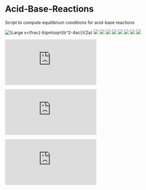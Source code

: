 # Acid-Base-Reactions
Script to compute equilibrium conditions for acid-base reactions



<img src="https://latex.codecogs.com/svg.latex?\Large&space;x=\frac{-b\pm\sqrt{b^2-4ac}}{2a}" title="\Large x=\frac{-b\pm\sqrt{b^2-4ac}}{2a}" />

<img src="https://latex.codecogs.com/svg.latex?\Large&space;x=\frac{-b\pm\sqrt{b^2-4ac}}{2a}"/>

<img src="https://latex.codecogs.com/svg.latex?\Large&space;y=x^2" />

<img src="https://latex.codecogs.com/svg.latex?y=x^2" />

<img src="https://latex.codecogs.com/svg.latex?y=x^2">

<img src="https://latex.codecogs.com/svg.latex?y={\partial}2">

<img src="https://latex.codecogs.com/svg.latex?y=\frac{2}{x}">

<img src="https://latex.codecogs.com/svg.latex?\frac{y}{x}+\frac{y}{x}+2=0">

<img src="https://latex.codecogs.com/svg.latex?\frac{{\partial}^2y}{{\partial}x^2}+\frac{{\partial}y}{{\partial}x}+1=0">

![\Large x=\frac{-b\pm\sqrt{b^2-4ac}}{2a}](https://latex.codecogs.com/svg.latex?x%3D%5Cfrac%7B-b%5Cpm%5Csqrt%7Bb%5E2-4ac%7D%7D%7B2a%7D)

![x=\frac{-b\pm\sqrt{b^2-4ac}}{2a}](https://latex.codecogs.com/svg.latex?x%3D%5Cfrac%7B-b%5Cpm%5Csqrt%7Bb%5E2-4ac%7D%7D%7B2a%7D)

![x=\frac{-b\pm\sqrt{b^2-4ac}}{2a}](https://latex.codecogs.com/svg.latex?)
